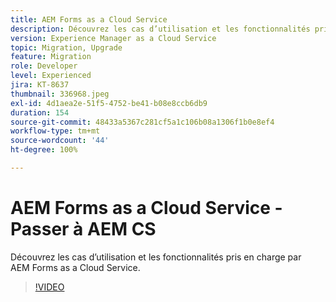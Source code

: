 ```yaml
---
title: AEM Forms as a Cloud Service
description: Découvrez les cas d’utilisation et les fonctionnalités pris en charge par AEM Forms as a Cloud Service.
version: Experience Manager as a Cloud Service
topic: Migration, Upgrade
feature: Migration
role: Developer
level: Experienced
jira: KT-8637
thumbnail: 336968.jpeg
exl-id: 4d1aea2e-51f5-4752-be41-b08e8ccb6db9
duration: 154
source-git-commit: 48433a5367c281cf5a1c106b08a1306f1b0e8ef4
workflow-type: tm+mt
source-wordcount: '44'
ht-degree: 100%

---
```


# AEM Forms as a Cloud Service - Passer à AEM CS

Découvrez les cas d’utilisation et les fonctionnalités pris en charge par AEM Forms as a Cloud Service.

>[!VIDEO](https://video.tv.adobe.com/v/3443369?quality=12&learn=on&captions=fre_fr)
